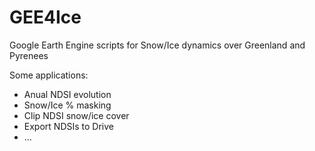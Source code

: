 # GEE4Ice
Google Earth Engine scripts for Snow/Ice dynamics over Greenland and Pyrenees

Some applications:
 - Anual NDSI evolution
 - Snow/Ice % masking 
 - Clip NDSI snow/ice cover
 - Export NDSIs to Drive
 - ...
